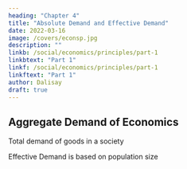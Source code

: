 ```yaml
---
heading: "Chapter 4"
title: "Absolute Demand and Effective Demand"
date: 2022-03-16
image: /covers/econsp.jpg
description: ""
linkb: /social/economics/principles/part-1
linkbtext: "Part 1"
linkf: /social/economics/principles/part-1
linkftext: "Part 1"
author: Dalisay
draft: true
---
```



## Aggregate Demand of Economics

Total demand of goods in a society



Effective Demand is based on population size